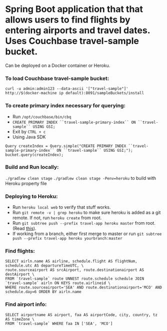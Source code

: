 # Spring Boot application that that allows users to find flights by entering airports and travel dates. Uses Couchbase travel-sample bucket.
Can be deployed on a Docker container or Heroku.

### To load Couchbase travel-sample bucket:
`curl -u admin:admin123 --data-ascii '["travel-sample"]' http://$(docker-machine ip default):8091/sampleBuckets/install`

### To create primary index necessary for querying:
   * Run `/opt/couchbase/bin/cbq`
   * `CREATE PRIMARY INDEX ``travel-sample-primary-index`` ON ``travel-sample`` USING GSI;`
   * Exit by `CTRL + c`
   * Using Java SDK
   ```
   Query createIndex = Query.simple("CREATE PRIMARY INDEX ``travel-sample-primary-index`` ON ``travel-sample`` USING GSI;");
   bucket.query(createIndex);
   ```

### Build and Run locally:
`./gradlew clean stage`
`./gradlew clean stage -Penv=heroku` to build with Heroku property file

### Deploying to Heroku:
   * Run `heroku local web` to verify that stuff works.
   * Run `git remote -v | grep heroku` to make sure heroku is added as a git remote.
     If not, run `heroku create` from root.
   * Run `git subtree push --prefix travel-app heroku master` from root.
     (Read [this](http://brettdewoody.com/deploying-a-heroku-app-from-a-subdirectory/)).
   * If working from a branch, either first merge to master or run `git subtree push --prefix travel-app heroku yourbranch:master`

### Find flights:
```
SELECT airln.name AS airline, schedule.flight AS flightNum, schedule.utc AS departureTimeUTC, \
route.sourceairport AS srcAirport, route.destinationairport AS destAirport \
FROM `travel-sample` route UNNEST route.schedule schedule JOIN `travel-sample` airln ON KEYS route.airlineid \
WHERE route.sourceairport='SEA' AND route.destinationairport='MCO' AND schedule.day=6 ORDER BY airln.name
```

### Find airport info:
```
SELECT airportname AS airport, faa AS airportCode, city, country, tz AS timeZone \
FROM `travel-sample` WHERE faa IN ['SEA', 'MCO']
```
